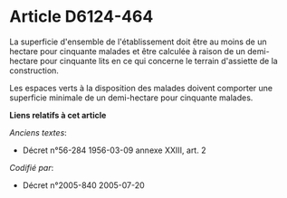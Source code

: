 # Article D6124-464

La superficie d'ensemble de l'établissement doit être au moins de un hectare pour cinquante malades et être calculée à raison
de un demi-hectare pour cinquante lits en ce qui concerne le terrain d'assiette de la construction.

Les espaces verts à la disposition des malades doivent comporter une superficie minimale de un demi-hectare pour cinquante
malades.

**Liens relatifs à cet article**

_Anciens textes_:

  - Décret n°56-284 1956-03-09 annexe XXIII, art. 2

_Codifié par_:

  - Décret n°2005-840 2005-07-20

